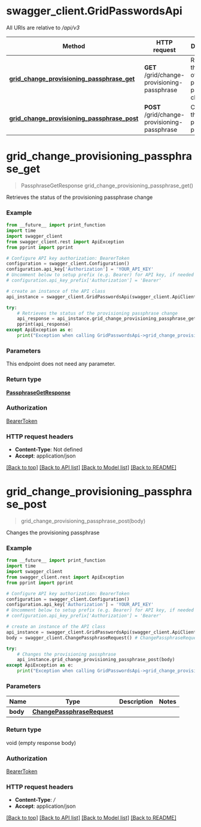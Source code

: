 # swagger_client.GridPasswordsApi

All URIs are relative to */api/v3*

Method | HTTP request | Description
------------- | ------------- | -------------
[**grid_change_provisioning_passphrase_get**](GridPasswordsApi.md#grid_change_provisioning_passphrase_get) | **GET** /grid/change-provisioning-passphrase | Retrieves the status of the provisioning passphrase change
[**grid_change_provisioning_passphrase_post**](GridPasswordsApi.md#grid_change_provisioning_passphrase_post) | **POST** /grid/change-provisioning-passphrase | Changes the provisioning passphrase

# **grid_change_provisioning_passphrase_get**
> PassphraseGetResponse grid_change_provisioning_passphrase_get()

Retrieves the status of the provisioning passphrase change

### Example
```python
from __future__ import print_function
import time
import swagger_client
from swagger_client.rest import ApiException
from pprint import pprint

# Configure API key authorization: BearerToken
configuration = swagger_client.Configuration()
configuration.api_key['Authorization'] = 'YOUR_API_KEY'
# Uncomment below to setup prefix (e.g. Bearer) for API key, if needed
# configuration.api_key_prefix['Authorization'] = 'Bearer'

# create an instance of the API class
api_instance = swagger_client.GridPasswordsApi(swagger_client.ApiClient(configuration))

try:
    # Retrieves the status of the provisioning passphrase change
    api_response = api_instance.grid_change_provisioning_passphrase_get()
    pprint(api_response)
except ApiException as e:
    print("Exception when calling GridPasswordsApi->grid_change_provisioning_passphrase_get: %s\n" % e)
```

### Parameters
This endpoint does not need any parameter.

### Return type

[**PassphraseGetResponse**](PassphraseGetResponse.md)

### Authorization

[BearerToken](../README.md#BearerToken)

### HTTP request headers

 - **Content-Type**: Not defined
 - **Accept**: application/json

[[Back to top]](#) [[Back to API list]](../README.md#documentation-for-api-endpoints) [[Back to Model list]](../README.md#documentation-for-models) [[Back to README]](../README.md)

# **grid_change_provisioning_passphrase_post**
> grid_change_provisioning_passphrase_post(body)

Changes the provisioning passphrase

### Example
```python
from __future__ import print_function
import time
import swagger_client
from swagger_client.rest import ApiException
from pprint import pprint

# Configure API key authorization: BearerToken
configuration = swagger_client.Configuration()
configuration.api_key['Authorization'] = 'YOUR_API_KEY'
# Uncomment below to setup prefix (e.g. Bearer) for API key, if needed
# configuration.api_key_prefix['Authorization'] = 'Bearer'

# create an instance of the API class
api_instance = swagger_client.GridPasswordsApi(swagger_client.ApiClient(configuration))
body = swagger_client.ChangePassphraseRequest() # ChangePassphraseRequest | 

try:
    # Changes the provisioning passphrase
    api_instance.grid_change_provisioning_passphrase_post(body)
except ApiException as e:
    print("Exception when calling GridPasswordsApi->grid_change_provisioning_passphrase_post: %s\n" % e)
```

### Parameters

Name | Type | Description  | Notes
------------- | ------------- | ------------- | -------------
 **body** | [**ChangePassphraseRequest**](ChangePassphraseRequest.md)|  | 

### Return type

void (empty response body)

### Authorization

[BearerToken](../README.md#BearerToken)

### HTTP request headers

 - **Content-Type**: */*
 - **Accept**: application/json

[[Back to top]](#) [[Back to API list]](../README.md#documentation-for-api-endpoints) [[Back to Model list]](../README.md#documentation-for-models) [[Back to README]](../README.md)

